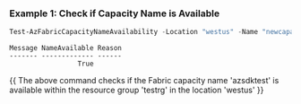 ### Example 1: Check if Capacity Name is Available
```powershell
Test-AzFabricCapacityNameAvailability -Location "westus" -Name "newcapacity" -Type "Microsoft.Fabric/capacities"
```

```output
Message NameAvailable Reason
------- ------------- ------
                 True
```

{{ The above command checks if the Fabric capacity name 'azsdktest' is available within the resource group 'testrg' in the location 'westus' }}
